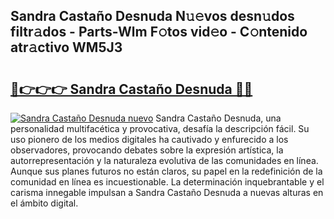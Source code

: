 ## Sandra Castaño Desnuda N𝚞𝚎vos desn𝚞dos filtr𝚊dos - Parts-Wlm F𝚘tos vid𝚎o - C𝚘ntenido atr𝚊ctivo WM5J3

# <h2><a href="http://mb4s2x.tromn.icu/?c=Sandra+Casta%c3%b1o+Desnuda">🔗👉👉👉 Sandra Castaño Desnuda 🔗🔗</a></h2>

[![Sandra Castaño Desnuda nuevo](https://i.imgur.com/pEAQMta.gif)](http://mb4s2x.tromn.icu/?c=Sandra+Casta%c3%b1o+Desnuda)
Sandra Castaño Desnuda, una personalidad multifacética y provocativa, desafía la descripción fácil. Su uso pionero de los medios digitales ha cautivado y enfurecido a los observadores, provocando debates sobre la expresión artística, la autorrepresentación y la naturaleza evolutiva de las comunidades en línea. Aunque sus planes futuros no están claros, su papel en la redefinición de la comunidad en línea es incuestionable. La determinación inquebrantable y el carisma innegable impulsan a Sandra Castaño Desnuda a nuevas alturas en el ámbito digital.
